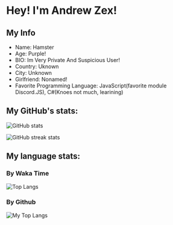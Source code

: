 # Hey! I'm Andrew Zex!
## My Info
* Name: Hamster
* Age: Purple!
* BIO: Im Very Private And Suspicious User!
* Country: Uknown
* City: Unknown
* Girlfriend: Nonamed!
* Favorite Programming Language: JavaScript(favorite module Discord.JS), C#(Knoes not much, learining)

## My GitHub's stats:
![GitHub stats](https://github-readme-stats.vercel.app/api?username=Andrew-Zex&theme=radical&show_icons=true&title_color=00FF00)  

![GitHub streak stats](https://github-readme-streak-stats.herokuapp.com/?user=Andrew-Zex&theme=tokyonight&show_icons=true)  

## My language stats:
### By Waka Time
![Top Langs](https://github-readme-stats.vercel.app/api/top-langs/?username=Andrew-Zex)

### By Github
![My Top Langs](https://github-readme-stats.vercel.app/api/top-langs/?username=Andrew-Zex&layout=compact)
